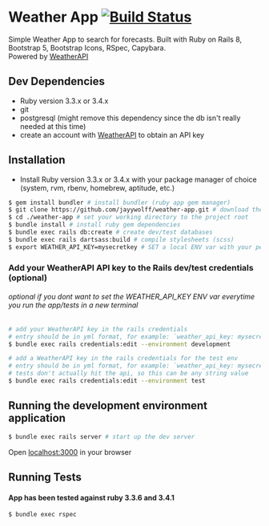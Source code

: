 # Weather App [![Build Status](https://github.com/jayywolff/weather-app/actions/workflows/ci.yml/badge.svg)](https://github.com/jayywolff/weather-app/actions)
Simple Weather App to search for forecasts.
Built with Ruby on Rails 8, Bootstrap 5, Bootstrap Icons, RSpec, Capybara.  
Powered by [WeatherAPI](https://www.weatherapi.com/docs/)

## Dev Dependencies
 - Ruby version 3.3.x or 3.4.x
 - git
 - postgresql (might remove this dependency since the db isn't really needed at this time)
 - create an account with [WeatherAPI](https://www.weatherapi.com/docs/) to obtain an API key

## Installation
 - Install Ruby version 3.3.x or 3.4.x with your package manager of choice (system, rvm, rbenv, homebrew, aptitude, etc.)

```bash
$ gem install bundler # install bundler (ruby app gem manager)
$ git clone https://github.com/jayywolff/weather-app.git # download the project with git clone
$ cd ./weather-app # set your working directory to the project root
$ bundle install # install ruby gem dependencies
$ bundle exec rails db:create # create dev/test databases
$ bundle exec rails dartsass:build # compile stylesheets (scss)
$ export WEATHER_API_KEY=mysecretkey # SET a local ENV var with your personal API key obtained from WeatherAPI
```

### Add your WeatherAPI API key to the Rails dev/test credentials (optional) 
###### optional if you dont want to set the WEATHER_API_KEY ENV var everytime you run the app/tests in a new terminal
```bash
# add your WeatherAPI key in the rails credentials
# entry should be in yml format, for example: `weather_api_key: mysecretkey`
$ bundle exec rails credentials:edit --environment development
```

```bash
# add a WeatherAPI key in the rails credentials for the test env
# entry should be in yml format, for example: `weather_api_key: mysecretkey`
# tests don't actually hit the api, so this can be any string value
$ bundle exec rails credentials:edit --environment test
```

## Running the development environment application
```bash
$ bundle exec rails server # start up the dev server
```
Open [localhost:3000](http://localhost:3000) in your browser

## Running Tests
#### App has been tested against ruby 3.3.6 and 3.4.1
```bash
$ bundle exec rspec
```
